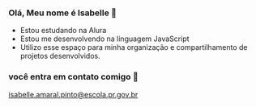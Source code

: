 ### Olá, Meu nome é Isabelle 💙

- Estou estudando na Alura
- Estou me desenvolvendo na linguagem JavaScript
- Utilizo esse espaço para minha organização e compartilhamento de projetos desenvolvidos.

  

### você entra em contato comigo 📧

isabelle.amaral.pinto@escola.pr.gov.br
